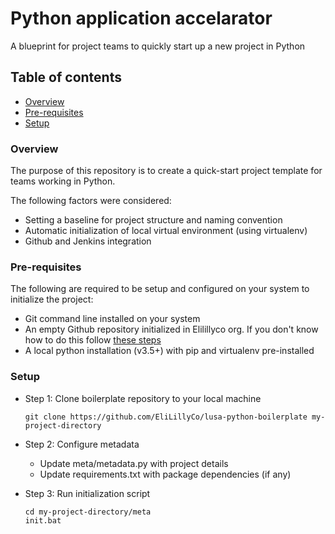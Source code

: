 # Python application accelarator

A blueprint for project teams to quickly start up a new project in Python

## Table of contents
* [Overview](#overview)
* [Pre-requisites](#pre-requisites)
* [Setup](#setup)

### Overview
The purpose of this repository is to create a quick-start project template for teams working in Python.

The following factors were considered:
* Setting a baseline for project structure and naming convention
* Automatic initialization of local virtual environment (using virtualenv)
* Github and Jenkins integration

### Pre-requisites
The following are required to be setup and configured on your system to initialize the project:
* Git command line installed on your system
* An empty Github repository initialized in Elilillyco org. If you don't know how to do this follow [these steps](https://lilly.service-now.com/nav_to.do?uri=%2Fkb_view.do%3Fsysparm_article%3DKB2016891)
* A local python installation (v3.5+) with pip and virtualenv pre-installed


### Setup
- Step 1: Clone boilerplate repository to your local machine

    `git clone https://github.com/EliLillyCo/lusa-python-boilerplate my-project-directory`

- Step 2: Configure metadata
    - Update meta/metadata.py with project details
    - Update requirements.txt with package dependencies (if any)

- Step 3: Run initialization script

    ```
    cd my-project-directory/meta
    init.bat
    ```
